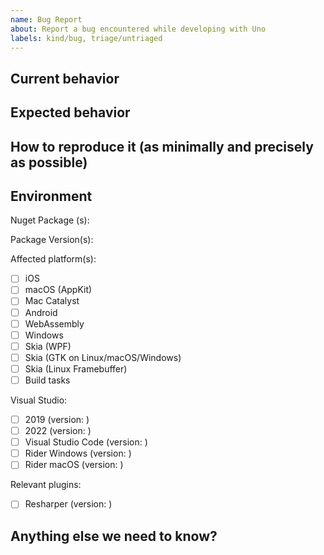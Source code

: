 ```yaml
---
name: Bug Report
about: Report a bug encountered while developing with Uno
labels: kind/bug, triage/untriaged
---
```


<!-- Please use this template while reporting a bug and provide as much info as possible. Not doing so may result in your bug not being addressed in a timely manner. Thanks!

If the matter is security related, please disclose it privately via https://github.com/nventive/Uno/security/
-->

## Current behavior

<!-- Describe how the issue manifests. -->

## Expected behavior

<!-- Describe what the desired behavior would be. -->

## How to reproduce it (as minimally and precisely as possible)

<!-- Please provide a **MINIMAL REPRO PROJECT** and the **STEPS TO REPRODUCE**-->

## Environment

<!-- For bug reports Check one or more of the following options with "x" -->

Nuget Package (s):

Package Version(s):

Affected platform(s):

- [ ] iOS
- [ ] macOS (AppKit)
- [ ] Mac Catalyst
- [ ] Android
- [ ] WebAssembly
- [ ] Windows
- [ ] Skia (WPF)
- [ ] Skia (GTK on Linux/macOS/Windows)
- [ ] Skia (Linux Framebuffer)
- [ ] Build tasks

Visual Studio:

- [ ] 2019 (version: )
- [ ] 2022 (version: )
- [ ] Visual Studio Code (version: )
- [ ] Rider Windows (version: )
- [ ] Rider macOS (version: )

Relevant plugins:

- [ ] Resharper (version: )

## Anything else we need to know?

<!-- We would love to know of any friction, apart from knowledge, that prevented you from sending in a pull-request -->
